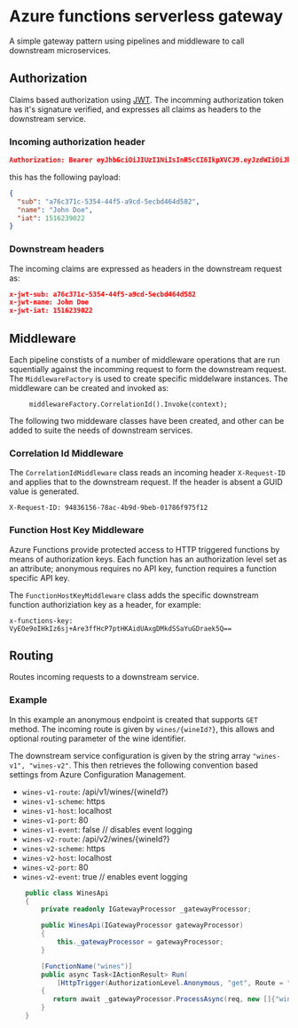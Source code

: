 

# Azure functions serverless gateway

A simple gateway pattern using pipelines and middleware to call downstream microservices.

## Authorization

Claims based authorization using [JWT](https://jwt.io/introduction/).  The incomming authorization token has it's signature verified, and expresses all claims as headers to the downstream service.

### Incoming authorization header

``` json
Authorization: Bearer eyJhbGciOiJIUzI1NiIsInR5cCI6IkpXVCJ9.eyJzdWIiOiJhNzZjMzcxYy01MzU0LTQ0ZjUtYTljZC01ZWNiZDQ2NGQ1ODIiLCJuYW1lIjoiSm9obiBEb2UiLCJpYXQiOjE1MTYyMzkwMjJ9.zM1cC8DaLEmP1KB0QKP8u5nL9u_sa2Z-Ce8oVsZXsag
```

this has the following payload:

``` json
{
  "sub": "a76c371c-5354-44f5-a9cd-5ecbd464d582",
  "name": "John Doe",
  "iat": 1516239022
}
```
### Downstream headers
The incoming claims are expressed as headers in the downstream request as:

``` json
x-jwt-sub: a76c371c-5354-44f5-a9cd-5ecbd464d582
x-jwt-name: John Doe
x-jwt-iat: 1516239022
```

## Middleware
Each pipeline constists of a number of middleware operations that are run squentially against the incomming request to form the downstream request. The `MiddlewareFactory` is used to create specific middelware instances. The middleware can be created and invoked as:

``` c-sharp
     middlewareFactory.CorrelationId().Invoke(context);
``` 

The following two middeware classes have been created, and other can be added to suite the needs of downstream services. 

### Correlation Id Middleware
The `CorrelationIdMiddleware` class reads an incoming header `X-Request-ID` and applies that to the downstream request. If the header is absent a GUID value is generated.

```
X-Request-ID: 94836156-78ac-4b9d-9beb-01786f975f12
```

### Function Host Key Middleware
Azure Functions provide protected access to HTTP triggered functions by means of authorization keys. Each function has an authorization level set as an attribute; anonymous requires no API key, function requires a function specific API key. 

The `FunctionHostKeyMiddleware` class adds the specific downstream function authoriziation key as a header, for example:

```
x-functions-key: VyEOe9oIHkIz6sj+Are3ffHcP7ptHKAidUAxgDMkdSSaYuGDraek5Q==
```


## Routing
Routes incoming requests to a downstream service. 

### Example
In this example an anonymous endpoint is created that supports `GET` method.  The incoming route is given by `wines/{wineId?}`, this allows and optional routing parameter of the wine identifier.

The downstream service configuration is given by the string array `"wines-v1", "wines-v2"`.  This then retrieves the following convention based settings from Azure Configuration Management.
- `wines-v1-route`: /api/v1/wines/{wineId?}
- `wines-v1-scheme`: https
- `wines-v1-host`: localhost
- `wines-v1-port`: 80
- `wines-v1-event`: false  // disables event logging
- `wines-v2-route`: /api/v2/wines/{wineId?}
- `wines-v2-scheme`: https
- `wines-v2-host`: localhost
- `wines-v2-port`: 80
- `wines-v2-event`: true  // enables event logging

``` csharp
    public class WinesApi
    {
        private readonly IGatewayProcessor _gatewayProcessor;

        public WinesApi(IGatewayProcessor gatewayProcessor)
        {
            this._gatewayProcessor = gatewayProcessor;
        }

        [FunctionName("wines")]
        public async Task<IActionResult> Run(
            [HttpTrigger(AuthorizationLevel.Anonymous, "get", Route = "wines/{wineId?}")] HttpRequest req)
        {
           return await _gatewayProcessor.ProcessAsync(req, new []{"wines-v1", "wines-v2" });
        }
    }
```

